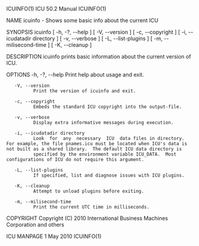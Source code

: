ICUINFO(1)                                                                                     ICU 50.2 Manual                                                                                     ICUINFO(1)



NAME
       icuinfo - Shows some basic info about the current ICU

SYNOPSIS
       icuinfo [ -h, -?, --help ] [ -V, --version ] [ -c, --copyright ] [ -i, --icudatadir directory ] [ -v, --verbose ] [ -L, --list-plugins ] [ -m, --milisecond-time ] [ -K, --cleanup ]

DESCRIPTION
       icuinfo prints basic information about the current version of ICU.

OPTIONS
       -h, -?, --help
              Print help about usage and exit.

       -V, --version
              Print the version of icuinfo and exit.

       -c, --copyright
              Embeds the standard ICU copyright into the output-file.

       -v, --verbose
              Display extra informative messages during execution.

       -i, --icudatadir directory
              Look  for  any  necessary  ICU  data files in directory.  For example, the file pnames.icu must be located when ICU's data is not built as a shared library.  The default ICU data directory is
              specified by the environment variable ICU_DATA.  Most configurations of ICU do not require this argument.

       -L, --list-plugins
              If specified, list and diagnose issues with ICU plugins.

       -K, --cleanup
              Attempt to unload plugins before exiting.

       -m, --milisecond-time
              Print the current UTC time in milliseconds.

COPYRIGHT
       Copyright (C) 2010 International Business Machines Corporation and others



ICU MANPAGE                                                                                       1 May 2010                                                                                       ICUINFO(1)
